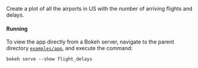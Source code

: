 Create a plot of all the airports in US with the number of arriving flights and delays.

#### Running

To view the app directly from a Bokeh server, navigate to the parent
directory [`examples/app`](https://github.com/bokeh/bokeh/tree/master/examples/app), 
and execute the command:

    bokeh serve --show flight_delays
